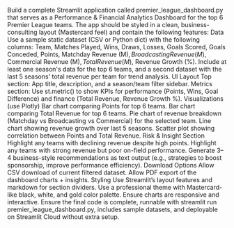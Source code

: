 Build a complete Streamlit application called premier_league_dashboard.py that serves as a Performance & Financial Analytics Dashboard for the top 6 Premier League teams. The app should be styled in a clean, business-consulting layout (Mastercard feel) and contain the following features:
Data
Use a sample static dataset (CSV or Python dict) with the following columns:
Team, Matches Played, Wins, Draws, Losses, Goals Scored, Goals Conceded, Points, Matchday Revenue (M$), Broadcasting Revenue (M$), Commercial Revenue (M$), Total Revenue (M$), Revenue Growth (%).
Include at least one season's data for the top 6 teams, and a second dataset with the last 5 seasons' total revenue per team for trend analysis.
UI Layout
Top section: App title, description, and a season/team filter sidebar.
Metrics section: Use st.metric() to show KPIs for performance (Points, Wins, Goal Difference) and finance (Total Revenue, Revenue Growth %).
Visualizations (use Plotly)
Bar chart comparing Points for top 6 teams.
Bar chart comparing Total Revenue for top 6 teams.
Pie chart of revenue breakdown (Matchday vs Broadcasting vs Commercial) for the selected team.
Line chart showing revenue growth over last 5 seasons.
Scatter plot showing correlation between Points and Total Revenue.
Risk & Insight Section
Highlight any teams with declining revenue despite high points.
Highlight any teams with strong revenue but poor on-field performance.
Generate 3–4 business-style recommendations as text output (e.g., strategies to boost sponsorship, improve performance efficiency).
Download Options
Allow CSV download of current filtered dataset.
Allow PDF export of the dashboard charts + insights.
Styling
Use Streamlit’s layout features and markdown for section dividers.
Use a professional theme with Mastercard-like black, white, and gold color palette.
Ensure charts are responsive and interactive.
Ensure the final code is complete, runnable with streamlit run premier_league_dashboard.py, includes sample datasets, and deployable on Streamlit Cloud without extra setup.